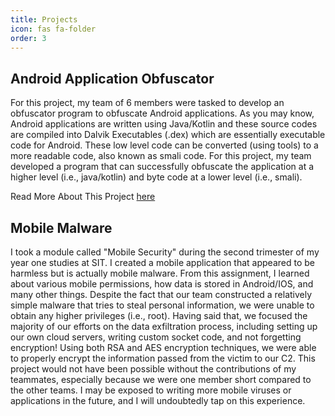 ```yaml
---
title: Projects
icon: fas fa-folder
order: 3
---
```


## Android Application Obfuscator
For this project, my team of 6 members were tasked to develop an obfuscator program to obfuscate Android applications. As you may know, Android applications are written using Java/Kotlin and these source codes are compiled into Dalvik Executables (.dex) which are essentially executable code for Android. These low  level code can be converted (using tools) to a more readable code, also known as smali code. For this project, my team developed a program that can successfully obfuscate the application at a higher level (i.e., java/kotlin) and byte code at a lower level (i.e., smali). 

Read More About This Project [here](https://github.com/mushroom-hat/oopskater)


## Mobile Malware
I took a module called "Mobile Security" during the second trimester of my year one studies at SIT. I created a mobile application that appeared to be harmless but is actually mobile malware. From this assignment, I learned about various mobile permissions, how data is stored in Android/IOS, and many other things. Despite the fact that our team constructed a relatively simple malware that tries to steal personal information, we were unable to obtain any higher privileges (i.e., root). Having said that, we focused the majority of our efforts on the data exfiltration process, including setting up our own cloud servers, writing custom socket code, and not forgetting encryption! Using both RSA and AES encryption techniques, we were able to properly encrypt the information passed from the victim to our C2. This project would not have been possible without the contributions of my teammates, especially because we were one member short compared to the other teams. I may be exposed to writing more mobile viruses or applications in the future, and I will undoubtedly tap on this experience.






